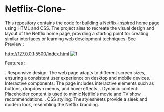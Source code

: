 # Netflix-Clone-
This repository contains the code for building a Netflix-inspired home page using HTML and CSS. The project aims to recreate the visual design and layout of the Netflix home page, providing a starting point for creating similar interfaces or learning web development techniques. See                                                                                                                                         
 Preview :

http://127.0.0.1:5500/index.html
![1](https://github.com/user-attachments/assets/f618234b-dac2-4b37-a672-060b00b97af8)

Features :

. Responsive design: The web page adapts to different screen sizes, ensuring a consistent user experience on desktop and mobile devices.
. Interactive components: The page includes interactive elements such as buttons, dropdown menus, and hover effects.
. Dynamic content: Placeholder content is used to mimic Netflix's movie and TV show recommendations.
. CSS styling: The stylesheets provide a sleek and modern look, resembling the Netflix branding.




